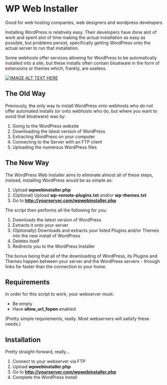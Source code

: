WP Web Installer
==================

Good for web hosting companies, web designers and wordpress developers

Installing WordPress is relatively easy. Their developers have done alot of work and spent alot of time making the actual installation as easy as possible, but problems persist, specifically getting WordPress onto the actual server to run that installation.

Some webhosts offer services allowing for WordPress to be automatically installed into a site, but these installs often contain bloatware in the form of extensions or themes which, frankly, are useless.

[![IMAGE ALT TEXT HERE](https://img.youtube.com/vi/OMPj3UZ8bcs/0.jpg)](https://www.youtube.com/watch?v=OMPj3UZ8bcs)

## The Old Way
Previously, the only way to install WordPress onto webhosts who do not offer automated installs (or onto webhosts who do, but where you want to avoid that bloatware) was by:

1. Going to the WordPress website
2. Downloading the latest version of WordPress
3. Extracting WordPress on your computer
4. Connecting to the Server with an FTP client
5. Uploading the numerous WordPress files

## The New Way
The WordPress Web Installer aims to eliminate almost all of these steps, instead, installing WordPress would be as simple as:

1. Upload **wpwebinstaller.php**
2. (Optional) Upload **wp-remote-plugins.txt** and/or **wp-themes.txt**
3. Go to **http://yourserver.com/wpwebinstaller.php**

The script then performs all the following for you:

1. Downloads the latest version of WordPress
2. Extracts it onto your server
3. (Optionally) Downloads and extracts your listed Plugins and/or Themes into the new install of WordPress
4. Deletes itself
5. Redirects you to the WordPress Installer

The bonus being that all of the downloading of WordPress, its Plugins and Themes happen between your server and the WordPress servers - through links far faster than the connection to your home.

## Requirements
In order for this script to work, your webserver must:

- Be empty
- Have **allow\_url\_fopen** enabled

(Pretty simple requirements, really. Most webservers will satisfy these needs.)

## Installation
Pretty straight-forward, really...

1. Connect to your webserver via FTP
2. Upload **wpwebinstaller.php**
3. Go to **http://yourserver.com/wpwebinstaller.php**
4. Complete the WordPress Install

